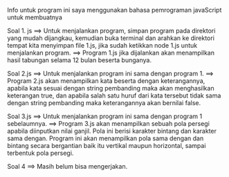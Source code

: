 Info
untuk program ini saya menggunakan bahasa pemrograman javaScript untuk membuatnya

Soal 1. js
==> Untuk menjalankan program, simpan program pada direktori yang mudah dijangkau, kemudian buka terminal dan arahkan ke direktori tempat kita menyimpan file 1.js, jika sudah ketikkan node 1.js untuk menjalankan program.
==> Program 1.js jika dijalankan akan menampilkan hasil tabungan selama 12 bulan beserta bunganya. 

Soal 2.js
==> Untuk menjalankan program ini sama dengan program 1.
==> Program 2.js akan menampilkan kata beserta dengan keterangannya, apabila kata sesuai dengan string pembanding maka akan menghasilkan keterangan true, dan apabila salah satu huruf dari kata tersebut tidak sama dengan string pembanding maka keterangannya akan bernilai false.

Soal 3.js
==> Untuk menjalankan program ini sama dengan program 1 sebelaumnya.
==> Program 3.js akan menampilkan sebuah pola persegi apabila diinputkan nilai ganjil. Pola ini berisi karakter bintang dan karakter sama dengan. Program ini akan menampilkan pola sama dengan dan bintang secara bergantian baik itu vertikal maupun horizontal, sampai terbentuk pola persegi.

Soal 4
==> Masih belum bisa mengerjakan.
